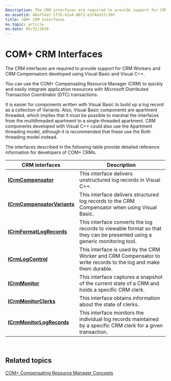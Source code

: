 ```yaml
---
Description: The CRM interfaces are required to provide support for CRM Workers and CRM Compensators developed using Visual Basic and Visual C++.
ms.assetid: 68a75da7-1f35-41a4-8872-e3f4ad1fc30d
title: COM+ CRM Interfaces
ms.topic: article
ms.date: 05/31/2018
---
```


# COM+ CRM Interfaces

The CRM interfaces are required to provide support for CRM Workers and CRM Compensators developed using Visual Basic and Visual C++.

You can use the COM+ Compensating Resource Manager (CRM) to quickly and easily integrate application resources with Microsoft Distributed Transaction Coordinator (DTC) transactions.

It is easier for components written with Visual Basic to build up a log record as a collection of Variants. Also, Visual Basic components are apartment threaded, which implies that it must be possible to marshal the interfaces from the multithreaded apartment to a single-threaded apartment. CRM components developed with Visual C++ could also use the Apartment threading model, although it is recommended that these use the Both threading model instead.

The interfaces described in the following table provide detailed reference information for developers of COM+ CRMs.



| CRM interfaces                                             | Description                                                                                                               |
|------------------------------------------------------------|---------------------------------------------------------------------------------------------------------------------------|
| [**ICrmCompensator**](/windows/desktop/api/ComSvcs/nn-comsvcs-icrmcompensator)                 | This interface delivers unstructured log records in Visual C++.                                                           |
| [**ICrmCompensatorVariants**](/windows/desktop/api/ComSvcs/nn-comsvcs-icrmcompensatorvariants) | This interface delivers structured log records to the CRM Compensator when using Visual Basic.                            |
| [**ICrmFormatLogRecords**](/windows/desktop/api/ComSvcs/nn-comsvcs-icrmformatlogrecords)       | This interface converts the log records to viewable format so that they can be presented using a generic monitoring tool. |
| [**ICrmLogControl**](/windows/desktop/api/ComSvcs/nn-comsvcs-icrmlogcontrol)                   | This interface is used by the CRM Worker and CRM Compensator to write records to the log and make them durable.           |
| [**ICrmMonitor**](/windows/desktop/api/ComSvcs/nn-comsvcs-icrmmonitor)                         | This interface captures a snapshot of the current state of a CRM and holds a specific CRM clerk.                          |
| [**ICrmMonitorClerks**](/windows/desktop/api/ComSvcs/nn-comsvcs-icrmmonitorclerks)             | This interface obtains information about the state of clerks.                                                             |
| [**ICrmMonitorLogRecords**](/windows/desktop/api/ComSvcs/nn-comsvcs-icrmmonitorlogrecords)     | This interface monitors the individual log records maintained by a specific CRM clerk for a given transaction.            |



 

## Related topics

<dl> <dt>

[COM+ Compensating Resource Manager Concepts](com--compensating-resource-manager-concepts.md)
</dt> </dl>

 

 




